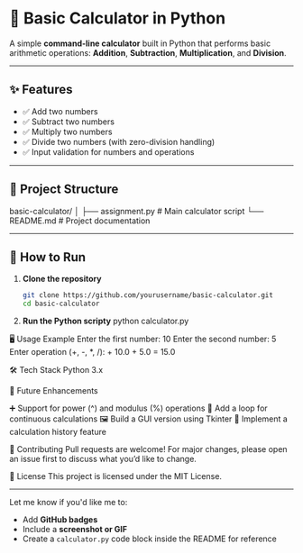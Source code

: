 # 🧮 Basic Calculator in Python

A simple **command-line calculator** built in Python that performs basic arithmetic operations: **Addition**, **Subtraction**, **Multiplication**, and **Division**.

---

## ✨ Features
- ✅ Add two numbers  
- ✅ Subtract two numbers  
- ✅ Multiply two numbers  
- ✅ Divide two numbers (with zero-division handling)  
- ✅ Input validation for numbers and operations  

---

## 📂 Project Structure
basic-calculator/
│
├── assignment.py # Main calculator script
└── README.md # Project documentation

---

## 🔧 How to Run
1. **Clone the repository**
   ```bash
   git clone https://github.com/yourusername/basic-calculator.git
   cd basic-calculator

2. **Run the Python scripty**
python calculator.py


🖥️ Usage Example
Enter the first number: 10
Enter the second number: 5
Enter operation (+, -, *, /): +
10.0 + 5.0 = 15.0

🛠️ Tech Stack
Python 3.x


🚀 Future Enhancements

➕ Support for power (^) and modulus (%) operations
🔄 Add a loop for continuous calculations
🖼️ Build a GUI version using Tkinter
📜 Implement a calculation history feature

🤝 Contributing
Pull requests are welcome! For major changes, please open an issue first to discuss what you’d like to change.

📜 License
This project is licensed under the MIT License.


---

Let me know if you'd like me to:
- Add **GitHub badges**
- Include a **screenshot or GIF**
- Create a `calculator.py` code block inside the README for reference
